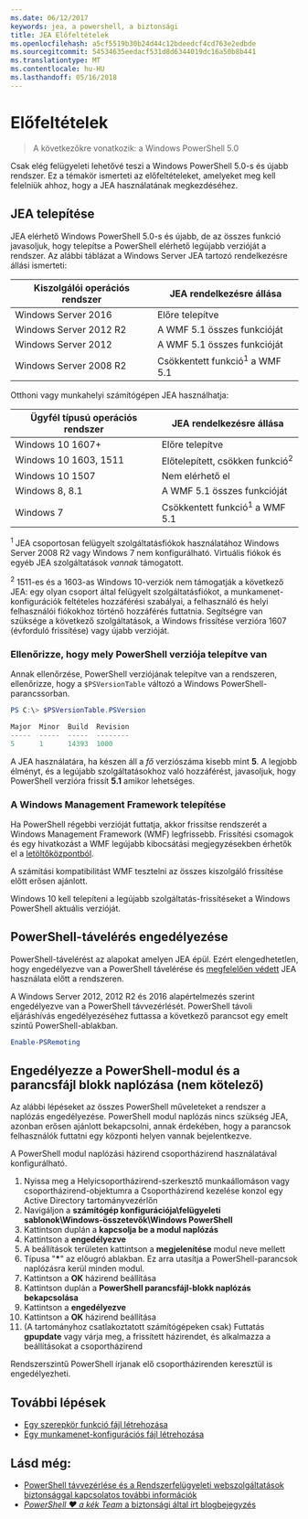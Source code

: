 ```yaml
---
ms.date: 06/12/2017
keywords: jea, a powershell, a biztonsági
title: JEA Előfeltételek
ms.openlocfilehash: a5cf5519b30b24d44c12bdeedcf4cd763e2edbde
ms.sourcegitcommit: 54534635eedacf531d8d6344019dc16a50b8b441
ms.translationtype: MT
ms.contentlocale: hu-HU
ms.lasthandoff: 05/16/2018
---
```

# <a name="prerequisites"></a>Előfeltételek

> A következőkre vonatkozik: a Windows PowerShell 5.0

Csak elég felügyeleti lehetővé teszi a Windows PowerShell 5.0-s és újabb rendszer.
Ez a témakör ismerteti az előfeltételeket, amelyeket meg kell felelniük ahhoz, hogy a JEA használatának megkezdéséhez.

## <a name="install-jea"></a>JEA telepítése

JEA elérhető Windows PowerShell 5.0-s és újabb, de az összes funkció javasoljuk, hogy telepítse a PowerShell elérhető legújabb verzióját a rendszer.
Az alábbi táblázat a Windows Server JEA tartozó rendelkezésre állási ismerteti:

Kiszolgálói operációs rendszer   | JEA rendelkezésre állása
--------------------------|--------------------------------
Windows Server 2016       | Előre telepítve
Windows Server 2012 R2    | A WMF 5.1 összes funkcióját
Windows Server 2012       | A WMF 5.1 összes funkcióját
Windows Server 2008 R2    | Csökkentett funkció<sup>1</sup> a WMF 5.1

Otthoni vagy munkahelyi számítógépen JEA használhatja:

Ügyfél típusú operációs rendszer   | JEA rendelkezésre állása
--------------------------|-----------------------------------------------------
Windows 10 1607+          | Előre telepítve
Windows 10 1603, 1511     | Előtelepített, csökken funkció<sup>2</sup>
Windows 10 1507           | Nem elérhető el
Windows 8, 8.1            | A WMF 5.1 összes funkcióját
Windows 7                 | Csökkentett funkció<sup>1</sup> a WMF 5.1

<sup>1</sup> JEA csoportosan felügyelt szolgáltatásfiókok használatához Windows Server 2008 R2 vagy Windows 7 nem konfigurálható.
Virtuális fiókok és egyéb JEA szolgáltatások *vannak* támogatott.

<sup>2</sup> 1511-es és a 1603-as Windows 10-verziók nem támogatják a következő JEA: egy olyan csoport által felügyelt szolgáltatásfiókot, a munkamenet-konfigurációk feltételes hozzáférési szabályai, a felhasználó és helyi felhasználói fiókokhoz történő hozzáférés futtatnia.
Segítségre van szüksége a következő szolgáltatások, a Windows frissítése verzióra 1607 (évforduló frissítése) vagy újabb verzióját.

### <a name="check-which-version-of-powershell-is-installed"></a>Ellenőrizze, hogy mely PowerShell verziója telepítve van

Annak ellenőrzése, PowerShell verziójának telepítve van a rendszeren, ellenőrizze, hogy a `$PSVersionTable` változó a Windows PowerShell-parancssorban.

```powershell
PS C:\> $PSVersionTable.PSVersion

Major  Minor  Build  Revision
-----  -----  -----  --------
5      1      14393  1000
```

A JEA használatára, ha készen áll a *fő* verziószáma kisebb mint **5**.
A legjobb élményt, és a legújabb szolgáltatásokhoz való hozzáférést, javasoljuk, hogy PowerShell verzióra frissít **5.1** amikor lehetséges.

### <a name="install-windows-management-framework"></a>A Windows Management Framework telepítése

Ha PowerShell régebbi verzióját futtatja, akkor frissítse rendszerét a Windows Management Framework (WMF) legfrissebb.
Frissítési csomagok és egy hivatkozást a WMF legújabb kibocsátási megjegyzésekben érhetők el a [letöltőközpontból](https://aka.ms/WMF5).

A számítási kompatibilitást WMF tesztelni az összes kiszolgáló frissítése előtt erősen ajánlott.

Windows 10 kell telepíteni a legújabb szolgáltatás-frissítéseket a Windows PowerShell aktuális verzióját.

## <a name="enable-powershell-remoting"></a>PowerShell-távelérés engedélyezése

PowerShell-távelérést az alapokat amelyen JEA épül.
Ezért elengedhetetlen, hogy engedélyezve van a PowerShell távelérése és [megfelelően védett](https://msdn.microsoft.com/powershell/scripting/setup/winrmsecurity) JEA használata előtt a rendszeren.

A Windows Server 2012, 2012 R2 és 2016 alapértelmezés szerint engedélyezve van a PowerShell távvezérlését.
PowerShell távoli eljáráshívás engedélyezéséhez futtassa a következő parancsot egy emelt szintű PowerShell-ablakban.

```powershell
Enable-PSRemoting
```

## <a name="enable-powershell-module-and-script-block-logging-optional"></a>Engedélyezze a PowerShell-modul és a parancsfájl blokk naplózása (nem kötelező)

Az alábbi lépéseket az összes PowerShell műveleteket a rendszer a naplózás engedélyezése.
PowerShell modul naplózás nincs szükség JEA, azonban erősen ajánlott bekapcsolni, annak érdekében, hogy a parancsok felhasználók futtatni egy központi helyen vannak bejelentkezve.

A PowerShell modul naplózási házirend csoportházirend használatával konfigurálható.

1. Nyissa meg a Helyicsoportházirend-szerkesztő munkaállomáson vagy csoportházirend-objektumra a Csoportházirend kezelése konzol egy Active Directory tartományvezérlőn
2. Navigáljon a **számítógép konfigurációja\\felügyeleti sablonok\\Windows-összetevők\\Windows PowerShell**
3. Kattintson duplán a **kapcsolja be a modul naplózás**
4. Kattintson a **engedélyezve**
5. A beállítások területen kattintson a **megjelenítése** modul neve mellett
6. Típusa "**\***" az előugró ablakban. Ez arra utasítja a PowerShell-parancsok naplózásra kerül minden modul.
7. Kattintson a **OK** házirend beállítása
8. Kattintson duplán a **PowerShell parancsfájl-blokk naplózás bekapcsolása**
9. Kattintson a **engedélyezve**
10. Kattintson a **OK** házirend beállítása
11. (A tartományhoz csatlakoztatott számítógépeken csak) Futtatás **gpupdate** vagy várja meg, a frissített házirendet, és alkalmazza a beállításokat a csoportházirend

Rendszerszintű PowerShell írjanak elő csoportházirenden keresztül is engedélyezheti.

## <a name="next-steps"></a>További lépések

- [Egy szerepkör funkció fájl létrehozása](role-capabilities.md)
- [Egy munkamenet-konfigurációs fájl létrehozása](session-configurations.md)

## <a name="see-also"></a>Lásd még:

- [PowerShell távvezérlése és a Rendszerfelügyeleti webszolgáltatások biztonsággal kapcsolatos további információk](https://msdn.microsoft.com/powershell/scripting/setup/winrmsecurity)
- [*PowerShell ♥ a kék Team* a biztonsági által írt blogbejegyzés](https://blogs.msdn.microsoft.com/powershell/2015/06/09/powershell-the-blue-team/)